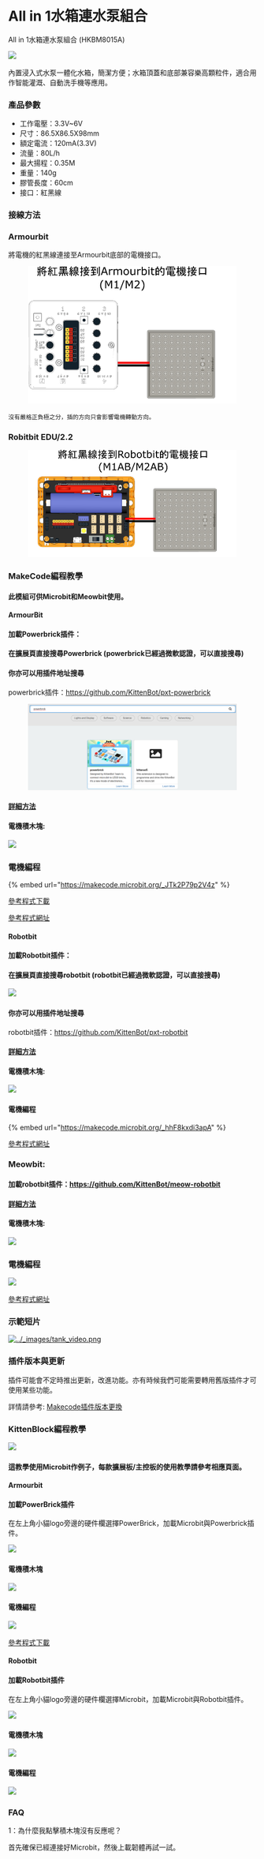 # All in 1水箱連水泵組合

All in 1水箱連水泵組合 (HKBM8015A)

![](https://kittenbothk.readthedocs.io/en/latest/_images/image--010.png)

內置浸入式水泵一體化水箱，簡潔方便；水箱頂蓋和底部兼容樂高顆粒件，適合用作智能灌溉、自動洗手機等應用。

### 產品參數

* 工作電壓：3.3V\~6V
* 尺寸：86.5X86.5X98mm
* 額定電流：120mA(3.3V)
* 流量：80L/h
* 最大揚程：0.35M
* 重量：140g
* 膠管長度：60cm
* 接口：紅黑線

### 接線方法

### Armourbit

將電機的紅黑線連接至Armourbit底部的電機接口。

<figure><img src="../.gitbook/assets/watertank_armourbit_wiring.png" alt=""><figcaption></figcaption></figure>

```
沒有嚴格正負極之分，插的方向只會影響電機轉動方向。
```

### Robitbit EDU/2.2

<figure><img src="../.gitbook/assets/watertank_robotbit_wiring.png" alt=""><figcaption></figcaption></figure>

### MakeCode編程教學

#### 此模組可供Microbit和Meowbit使用。

#### ArmourBit

#### 加載Powerbrick插件：

#### 在擴展頁直接搜尋Powerbrick (powerbrick已經過微軟認證，可以直接搜尋)

#### 你亦可以用插件地址搜尋

powerbrick插件：https://github.com/KittenBot/pxt-powerbrick

<figure><img src="../.gitbook/assets/image (1) (1) (1).png" alt=""><figcaption></figcaption></figure>

#### [詳細方法](../programmingplatforms/makecode/kittenbotandmakecode.md)

#### 電機積木塊:

![](https://kittenbothk.readthedocs.io/en/latest/_images/motorblocks.png)

### 電機編程

{% embed url="https://makecode.microbit.org/_JTk2P79p2V4z" %}

[參考程式下載](https://bit.ly/PowerbrickM11_01Hex)

[參考程式網址](https://makecode.microbit.org/_RYHivyayYL4q)

#### Robotbit

#### 加載Robotbit插件：

#### 在擴展頁直接搜尋robotbit (robotbit已經過微軟認證，可以直接搜尋)

![](https://kittenbothk.readthedocs.io/en/latest/_images/robotbit_search.png)

#### 你亦可以用插件地址搜尋

robotbit插件：https://github.com/KittenBot/pxt-robotbit

#### [詳細方法](../programmingplatforms/makecode/kittenbotandmakecode.md)

#### 電機積木塊:

![](https://kittenbothk.readthedocs.io/en/latest/_images/2kmotorblocks_rb.png)

#### 電機編程

{% embed url="https://makecode.microbit.org/_hhF8kxdi3apA" %}

[參考程式網址](https://makecode.microbit.org/_hhF8kxdi3apA)

### Meowbit:

#### 加載robotbit插件：https://github.com/KittenBot/meow-robotbit

#### [詳細方法](../programmingplatforms/makecode/kittenbotandmakecode.md)

#### 電機積木塊:

![](https://kittenbothk.readthedocs.io/en/latest/_images/motorblocks.png)

### 電機編程

![](https://kittenbothk.readthedocs.io/en/latest/_images/2kmotorcode_meow.png)

[參考程式網址](https://makecode.com/_2z0C8v6XAC5y)

### 示範短片

[![../\_images/tank\_video.png](https://kittenbothk.readthedocs.io/en/latest/_images/tank_video.png)](https://www.youtube.com/watch?v=xzTVRHEHfVs)

### 插件版本與更新

插件可能會不定時推出更新，改進功能。亦有時候我們可能需要轉用舊版插件才可使用某些功能。

詳情請參考: [Makecode插件版本更換](../programmingplatforms/makecode/makecodeextupdate.md)

### KittenBlock編程教學

![](https://kittenbothk.readthedocs.io/en/latest/_images/kbbanner6.png)

#### 這教學使用Microbit作例子，每款擴展板/主控板的使用教學請參考相應頁面。

#### Armourbit

#### 加載PowerBrick插件

在左上角小貓logo旁邊的硬件欄選擇PowerBrick，加載Microbit與Powerbrick插件。

![](https://kittenbothk.readthedocs.io/en/latest/_images/addextension2.png)

#### 電機積木塊

![](https://kittenbothk.readthedocs.io/en/latest/_images/kbmotorblocks_armourbit.png)

#### 電機編程

![](https://kittenbothk.readthedocs.io/en/latest/_images/9gmotor_armourbit_kb_code.png)

[參考程式下載](https://bit.ly/PowerbrickM11_01sb3)

#### Robotbit

#### 加載Robotbit插件

在左上角小貓logo旁邊的硬件欄選擇Microbit，加載Microbit與Robotbit插件。

![](https://kittenbothk.readthedocs.io/en/latest/_images/addRB1.png)

#### 電機積木塊

![](https://kittenbothk.readthedocs.io/en/latest/_images/kbmotorblocks.png)

#### 電機編程

![](https://kittenbothk.readthedocs.io/en/latest/_images/9gmotor_robotbit_kb_code.png)

### FAQ

1：為什麼我點擊積木塊沒有反應呢？

首先確保已經連接好Microbit，然後上載韌體再試一試。
